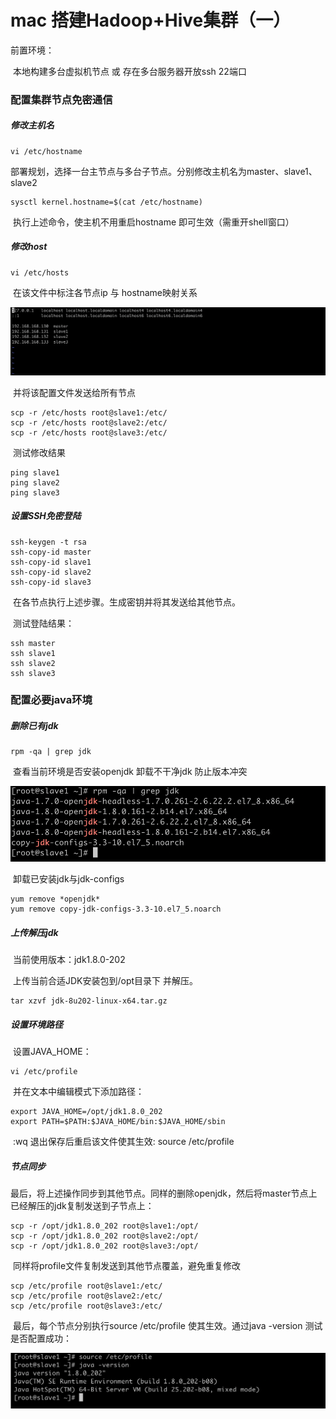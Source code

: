 # mac 搭建Hadoop+Hive集群（一）

前置环境：

​	本地构建多台虚拟机节点 或 存在多台服务器开放ssh 22端口

### 配置集群节点免密通信

##### 修改主机名

```shell
vi /etc/hostname
```

​	部署规划，选择一台主节点与多台子节点。分别修改主机名为master、slave1、slave2	

```shell
sysctl kernel.hostname=$(cat /etc/hostname)
```

​	执行上述命令，使主机不用重启hostname 即可生效（需重开shell窗口）

##### 修改host

```shell
vi /etc/hosts
```

​	在该文件中标注各节点ip 与 hostname映射关系

<img src='src/2020-12-2-4.png' style='zoom:70%'>

​	并将该配置文件发送给所有节点

```shell
scp -r /etc/hosts root@slave1:/etc/
scp -r /etc/hosts root@slave2:/etc/
scp -r /etc/hosts root@slave3:/etc/
```

​	测试修改结果

```shell
ping slave1
ping slave2
ping slave3
```

##### 设置SSH免密登陆

```shell
ssh-keygen -t rsa
ssh-copy-id master
ssh-copy-id slave1
ssh-copy-id slave2
ssh-copy-id slave3
```

​	在各节点执行上述步骤。生成密钥并将其发送给其他节点。

​	测试登陆结果：

```shell
ssh master
ssh slave1
ssh slave2
ssh slave3
```



### 配置必要java环境

##### 删除已有jdk

````shell
rpm -qa | grep jdk
````

​	查看当前环境是否安装openjdk  卸载不干净jdk 防止版本冲突

<img src='src/2020-12-1-3.png' style='zoom:70%'>

​	卸载已安装jdk与jdk-configs

````shell
yum remove *openjdk*
yum remove copy-jdk-configs-3.3-10.el7_5.noarch
````

##### 上传解压jdk

​	当前使用版本：jdk1.8.0-202	

​	上传当前合适JDK安装包到/opt目录下 并解压。

````
tar xzvf jdk-8u202-linux-x64.tar.gz
````

##### 设置环境路径

​	设置JAVA_HOME：

````shell
vi /etc/profile
````

​	并在文本中编辑模式下添加路径：

````shell
export JAVA_HOME=/opt/jdk1.8.0_202
export PATH=$PATH:$JAVA_HOME/bin:$JAVA_HOME/sbin
````

​	:wq 退出保存后重启该文件使其生效:  source  /etc/profile

##### 节点同步

​	最后，将上述操作同步到其他节点。同样的删除openjdk，然后将master节点上已经解压的jdk复制发送到子节点上：

````shell
scp -r /opt/jdk1.8.0_202 root@slave1:/opt/
scp -r /opt/jdk1.8.0_202 root@slave2:/opt/
scp -r /opt/jdk1.8.0_202 root@slave3:/opt/
````

​	同样将profile文件复制发送到其他节点覆盖，避免重复修改

```shell
scp /etc/profile root@slave1:/etc/
scp /etc/profile root@slave2:/etc/
scp /etc/profile root@slave3:/etc/
```

​	最后，每个节点分别执行source /etc/profile 使其生效。通过java -version 测试是否配置成功：

<img src='src/2020-12-1-4.png' style='zoom:70%'>